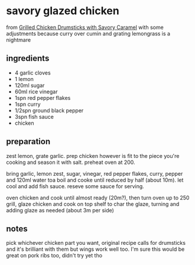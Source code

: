 # savory glazed chicken

from [Grilled Chicken Drumsticks with Savory Caramel](https://www.bonappetit.com/recipe/chicken-drumsticks-with-savory-caramel) with some adjustments because curry over cumin and grating lemongrass is a nightmare

## ingredients

- 4 garlic cloves
- 1 lemon
- 120ml sugar
- 60ml rice vinegar
- 1spn red pepper flakes
- 1spn curry
- 1/2spn ground black pepper
- 3spn fish sauce
- chicken

## preparation

zest lemon, grate garlic. prep chicken however is fit to the piece you're cooking and season it with salt. preheat oven at 200.

bring garlic, lemon zest, sugar, vinegar, red pepper flakes, curry, pepper and 120ml water toa  boil and cooke until reduced by half (about 10m). let cool and add fish sauce. reseve some sauce for serving.

oven chicken and cook until almost ready (20m?), then turn oven up to 250 grill, glaze chicken and cook on top shelf to char the glaze, turning and adding glaze as needed (about 3m per side)

## notes

pick whichever chicken part you want, original recipe calls for drumsticks and it's brilliant with them but wings work well too. I'm sure this would be great on pork ribs too, didn't try yet tho
